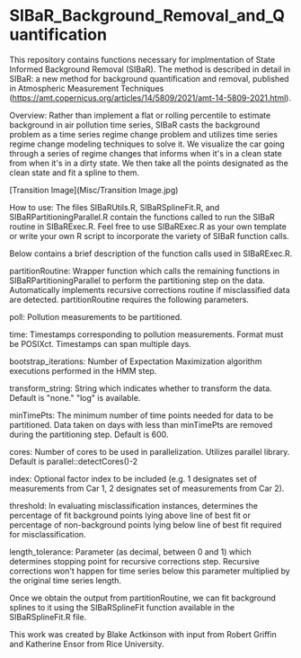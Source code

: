 # SIBaR_Background_Removal_and_Quantification

This repository contains functions necessary for implmentation of State Informed Background Removal (SIBaR). The method is described in detail in SIBaR: a new method for background quantification and removal, published in Atmospheric Measurement Techniques (https://amt.copernicus.org/articles/14/5809/2021/amt-14-5809-2021.html).

Overview:
Rather than implement a flat or rolling percentile to estimate background in air pollution time series, SIBaR casts the background problem as a time series regime change problem and utilizes time series regime change modeling techniques to solve it. We visualize the car going
through a series of regime changes that informs when it's in a clean state from when it's in a dirty state. We then take all the points designated as the clean state and fit a spline to them.

[Transition Image](Misc/Transition Image.jpg)

How to use:
The files SIBaRUtils.R, SIBaRSplineFit.R, and SIBaRPartitioningParallel.R contain the functions called to run the SIBaR routine in SIBaRExec.R. Feel free to use SIBaRExec.R as your own template or write your own R script to incorporate the variety of SIBaR
function calls.

Below contains a brief description of the function calls used in SIBaRExec.R.

partitionRoutine: Wrapper function which calls the remaining functions in SIBaRPartitioningParallel to perform the partitioning step on the data. Automatically implements recursive corrections routine if misclassified data are detected. partitionRoutine requires the following parameters.

poll: Pollution measurements to be partitioned.

time: Timestamps corresponding to pollution measurements. Format must be POSIXct. Timestamps can span multiple days.

bootstrap_iterations: Number of Expectation Maximization algorithm executions performed in the HMM step.

transform_string: String which indicates whether to transform the data. Default is "none." "log" is available.

minTimePts: The minimum number of time points needed for data to be partitioned. Data taken on days with less than minTimePts are
removed during the partitioning step. Default is 600.

cores: Number of cores to be used in parallelization. Utilizes parallel library. Default is parallel::detectCores()-2

index: Optional factor index to be included (e.g. 1 designates set of measurements from Car 1, 2 designates set of measurements from Car 2).

threshold: In evaluating misclassification instances, determines the percentage of fit background points lying above line of best fit or percentage of non-background points lying below line of best fit required for misclassification.

length_tolerance: Parameter (as decimal, between 0 and 1) which determines stopping point for recursive corrections step. Recursive corrections won't happen for time series below this parameter multiplied by the original time series length.

Once we obtain the output from partitionRoutine, we can fit background splines to it using the SIBaRSplineFit function available in the SIBaRSplineFit.R file.






This work was created by Blake Actkinson with input from Robert Griffin and Katherine Ensor from Rice University. 


